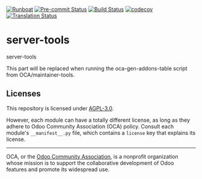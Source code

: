 
[![Runboat](https://img.shields.io/badge/runboat-Try%20me-875A7B.png)](https://runboat.odoo-community.org/builds?repo=OCA/server-tools&target_branch=18.0)
[![Pre-commit Status](https://github.com/OCA/server-tools/actions/workflows/pre-commit.yml/badge.svg?branch=18.0)](https://github.com/OCA/server-tools/actions/workflows/pre-commit.yml?query=branch%3A18.0)
[![Build Status](https://github.com/OCA/server-tools/actions/workflows/test.yml/badge.svg?branch=18.0)](https://github.com/OCA/server-tools/actions/workflows/test.yml?query=branch%3A18.0)
[![codecov](https://codecov.io/gh/OCA/server-tools/branch/18.0/graph/badge.svg)](https://codecov.io/gh/OCA/server-tools)
[![Translation Status](https://translation.odoo-community.org/widgets/server-tools-18-0/-/svg-badge.svg)](https://translation.odoo-community.org/engage/server-tools-18-0/?utm_source=widget)

<!-- /!\ do not modify above this line -->

# server-tools

server-tools

<!-- /!\ do not modify below this line -->

<!-- prettier-ignore-start -->

[//]: # (addons)

This part will be replaced when running the oca-gen-addons-table script from OCA/maintainer-tools.

[//]: # (end addons)

<!-- prettier-ignore-end -->

## Licenses

This repository is licensed under [AGPL-3.0](LICENSE).

However, each module can have a totally different license, as long as they adhere to Odoo Community Association (OCA)
policy. Consult each module's `__manifest__.py` file, which contains a `license` key
that explains its license.

----
OCA, or the [Odoo Community Association](http://odoo-community.org/), is a nonprofit
organization whose mission is to support the collaborative development of Odoo features
and promote its widespread use.
